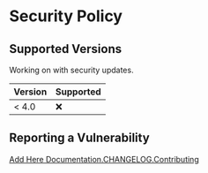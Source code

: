 # Security Policy

## Supported Versions

Working on with security updates.

| Version | Supported          |
| ------- | ------------------ |
| < 4.0   | :x:                |

## Reporting a Vulnerability

[Add Here Documentation.CHANGELOG.Contributing](https://github.com/yourgithubusername/repositories/docs/Sphinx/)




